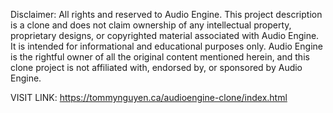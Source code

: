 
Disclaimer: All rights and reserved to Audio Engine. This project description is a clone and does not claim ownership of any intellectual property, proprietary designs, or copyrighted material associated with Audio Engine. It is intended for informational and educational purposes only. Audio Engine is the rightful owner of all the original content mentioned herein, and this clone project is not affiliated with, endorsed by, or sponsored by Audio Engine.

VISIT LINK: https://tommynguyen.ca/audioengine-clone/index.html
